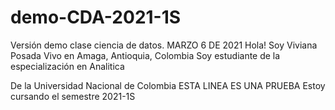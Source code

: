 # demo-CDA-2021-1S
Versión demo clase ciencia de datos.
MARZO 6 DE 2021
Hola! Soy Viviana Posada
Vivo en Amaga, Antioquia, Colombia
Soy estudiante de la especialización en Analitica

De la Universidad Nacional de Colombia
ESTA LINEA ES UNA PRUEBA
Estoy cursando el semestre 2021-1S
